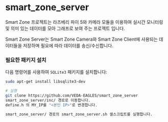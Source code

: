 # smart_zone_server
Smart Zone 프로젝트는 라즈베리 파이 5와 카메라 모듈을 이용하여 실시간 모니터링 및 의미 있는 데이터를 모아 그래프로 보여 주는 프로젝트 입니다. 

Smart Zone Server는 Smart Zone Camera와 Smart Zone Client에 사용되는 데이터들을 저장하며 필요에 따라 데이터를 송신/수신합니다. 

### 필요한 패키지 설치

다음 명령어를 사용하여 `SQLite3` 패키지를 설치합니다:

```bash
sudo apt-get install libsqlite3-dev

# 실행
git clone https://github.com/VEDA-EAGLES/smart_zone_server
smart_zone_server/inc/ 경로로 이동합니다.
define.h 의 MY_IP를 "<본인 IP>"로 변경합니다.

smart_zone_server/ 경로의 smart_zone_server.sh 셀스크립트를 실행합니다.
